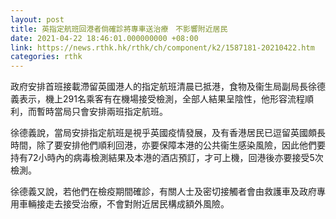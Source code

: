 ```yaml
---
layout: post
title: 英指定航班回港者倘確診將專車送治療　不影響附近居民
date: 2021-04-22 18:46:01.000000000 +08:00
link: https://news.rthk.hk/rthk/ch/component/k2/1587181-20210422.htm
categories: rthk
---
```


政府安排首班接載滯留英國港人的指定航班清晨已抵港，食物及衞生局副局長徐德義表示，機上291名乘客有在機場接受檢測，全部人結果呈陰性，他形容流程順利，而暫時當局只會安排兩班指定航班。

徐德義說，當局安排指定航班是視乎英國疫情發展，及有香港居民已逗留英國頗長時間，除了要安排他們順利回港，亦要保障本港的公共衞生感染風險，因此他們要持有72小時內的病毒檢測結果及本港的酒店預訂，才可上機，回港後亦要接受5次檢測。

徐德義又說，若他們在檢疫期間確診，有關人士及密切接觸者會由救護車及政府專用車輛接走去接受治療，不會對附近居民構成額外風險。
